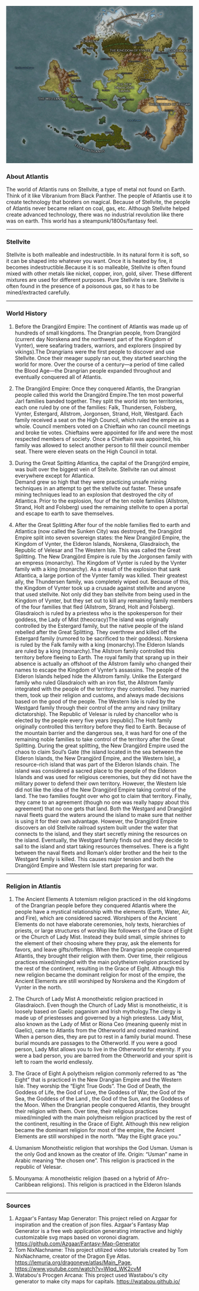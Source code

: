 ![Atlantis: After the Great Splitting](/webmapping_final_group-main/img/Atlantis.jpg "Atlantis")

### About Atlantis
The world of Atlantis runs on Stellvite, a type of metal not found on Earth. Think of it like Vibranium from Black Panther. The people of Atlantis use it to create technology that borders on magical. Because of Stellvite, the people of Atlantis never became reliant on coal, gas, etc. Although Stellvite helped create advanced technology, there was no industrial revolution like there was on earth. This world has a steampunk/1800s/fantasy feel. 

----------
### Stellvite
Stellvite is both malleable and indestructible. In its natural form it is soft, so it can be shaped into whatever you want. Once it is heated by fire, it becomes indestructible.Because it is so malleable, Stellvite is often found mixed with other metals like nickel, copper, iron, gold, silver. These different mixtures are used for different purposes. Pure Stellvite is rare. Stellvite is often found in the presence of a poisonous gas, so it has to be mined/extracted carefully.

 ----------
 ### World History
1. Before the Drangjörd Empire:
The continent of Atlantis was made up of hundreds of small kingdoms. The Drangrian people, from Drangjörd (current day Norskena and the northwest part of the Kingdom of Vynter), were seafaring traders, warriors, and explorers (inspired by vikings).The Drangrians were the first people to discover and use Stellvite. Once their meager supply ran out, they started searching the world for more. Over the course of a century—a period of time called the Blood Age—the Drangrian people expanded throughout and eventually conquered all of Atlantis. 
    
2. The Drangjörd Empire:
Once they conquered Atlantis, the Drangrian people called this world the Drangjörd Empire.The ten most powerful Jarl families banded together. They split the world into ten territories, each one ruled by one of the families: Falk, Thundersen, Folsberg, Vynter, Estergard, Allstrom, Jorgonsen, Strand, Holt, Westgard. Each family received a seat on the High Council, which ruled the empire as a whole. Council members voted on a Chieftain who ran council meetings and broke tie votes. Chieftains were appointed for life and were the most respected members of society. Once a Chieftain was appointed, his family was allowed to select another person to fill their council member seat. There were eleven seats on the High Council in total. 

3. During the Great Spitting
Atlantica, the capital of the Drangrjörd empire, was built over the biggest vein of Stellvite. Stellvite ran out almost everywhere except for Atlantica.  
Demand grew so high that they were practicing unsafe mining techniques in an attempt to get the stellvite out faster. These unsafe mining techniques lead to an explosion that destroyed the city of Atlantica. Prior to the explosion, four of the ten noble families (Allstrom, Strand, Holt and Folsberg) used the remaining stellvite to open a portal and escape to earth to save themselves. 


4. After the Great Splitting
After four of the noble families fled to earth and Atlantica (now called the Sunken City) was destroyed, the Drangjörd Empire split into seven sovereign states: the New Drangjörd Empire, the Kingdom of Vynter, the Elderon Islands, Norskena, Glasdraíoch, the Republic of Velesar and The Western Isle. This was called the Great Splitting. The New Drangjörd Empire is rule by the Jorgonsen family with an empress (monarchy). The Kingdom of Vynter is ruled by the Vynter family with a king (monarchy). As a result of the explosion that sank Atlantica, a large portion of the Vynter family was killed. Their greatest ally, the Thundersen family, was completely wiped out. Because of this, the Kingdom of Vynter took up a crusade against stellvite and anyone that used stellvite. Not only did they ban stellvite from being used in the Kingdom of Vynter, but they set out to kill any remaining family members of the four families that fled (Allstrom, Strand, Holt and Folsberg). Glasdraíoch is ruled by a priestess who is the spokesperson for their goddess, the Lady of Mist (theocracy)The island was originally controlled by the Estergard family, but the native people of the island rebelled after the Great Splitting. They overthrew and killed off the Estergard family (rumored to be sacrificed to their goddess). Norskena is ruled by the Falk family with a king (monarchy).The Elderon Islands are ruled by a king (monarchy).The Allstrom family controlled this territory before fleeing to Earth. The royal family that sprang up in their absence is actually an offshoot of the Allstrom family who changed their names to escape the Kingdom of Vynter’s assassins. The people of the Elderon Islands helped hide the Allstrom family. Unlike the Estergard family who ruled Glasdraíoch with an iron fist, the Allstrom family integrated with the people of the territory they controlled. They married them, took up their religion and customs, and always made decisions based on the good of the people. The Western Isle is ruled by the Westgard family through their control of the army and navy (military dictatorship). The Republic of Velesar is ruled by chancellor who is elected by the people every five years (republic).The Holt family originally controlled this territory before they fled to Earth. Because of the mountain barrier and the dangerous sea, it was hard for one of the remaining noble families to take control of the territory after the Great Splitting. During the great splitting, the New Drangjörd Empire used the chaos to claim Soul’s Gate (the island located in the sea between the Elderon Islands, the New Drangjörd Empire, and the Western Isle), a resource-rich island that was part of the Elderon Islands chain. The island was considered a sacred place to the people of the Elderon Islands and was used for religious ceremonies, but they did not have the military power to defend their own territory. However, the Western Isle did not like the idea of the New Drangjörd Empire taking control of the land. The two families fought over who got to claim that territory. Finally, they came to an agreement (though no one was really happy about this agreement) that no one gets that land. Both the Westgard and Drangjörd naval fleets guard the waters around the island to make sure that neither is using it for their own advantage. However, the Drangjörd Empire discovers an old Stellvite railroad system built under the water that connects to the island, and they start secretly mining the resources on the island. Eventually, the Westgard family finds out and they decide to sail to the island and start taking resources themselves. There is a fight between the naval fleets and Roman’s older brother and the heir to the Westgard family is killed. This causes major tension and both the Drangjörd Empire and Western Isle start preparing for war. 

----------
 ### Religion in Atlantis
1. The Ancient Elements
A totemism religion practiced in the old kingdoms of the Drangrian people before they conquered Atlantis where the people have a mystical relationship with the elements (Earth, Water, Air, and Fire), which are considered sacred. Worshipers of the Ancient Elements do not have elaborate ceremonies, holy texts, hierarchies of priests, or large structures of worship like followers of the Grace of Eight or the Church of Lady Mist. Instead they build small, simple shrines to the element of their choosing where they pray, ask the elements for favors, and leave gifts/offerings. When the Drangrian people conquered Atlantis, they brought their religion with them. Over time, their religious practices mixed/mingled with the main polytheism religion practiced by the rest of the continent, resulting in the Grace of Eight. Although this new religion became the dominant religion for most of the empire, the Ancient Elements are still worshiped by Norskena and the Kingdom of Vynter in the north.

2. The Church of Lady Mist
A monotheistic religion practiced in Glasdraíoch. Even though the Church of Lady Mist is monotheistic, it is loosely based on Gaelic paganism and Irish mythology.The clergy is made up of priestesses and governed by a high priestess. Lady Mist, also known as the Lady of Mist or Ríona Ceo (meaning queenly mist in Gaelic), came to Atlantis from the Otherworld and created mankind. When a person dies, they are put to rest in a family burial mound. These burial mounds are passages to the Otherworld. If you were a good person, Lady Mist allows you to live in the Otherworld for eternity. If you were a bad person, you are barred from the Otherworld and your spirit is left to roam the world endlessly.  


3. The Grace of Eight
A polytheism religion commonly referred to as “the Eight” that is practiced in the New Drangian Empire and the Western Isle.
They worship the “Eight True Gods”. The God of Death, the Goddess of Life, the God of Love, the Goddess of War, the God of the Sea, the Goddess of the Land , the God of the Sun, and the Goddess of the Moon. When the Drangrian people conquered Atlantis, they brought their religion with them. Over time, their religious practices mixed/mingled with the main polytheism religion practiced by the rest of the continent, resulting in the Grace of Eight. Although this new religion became the dominant religion for most of the empire, the Ancient Elements are still worshiped in the north. “May the Eight grace you.”

4. Usmanism 
Monotheistic religion that worships the God Usman. Usman is the only God and known as the creator of life.  Origin: “Usman” name in Arabic meaning “the chosen one”. This religion is practiced in the republic of Velesar. 


5. Mounyama: 
A monotheistic religion (based on a hybrid of Afro-Caribbean religions). This religion is practiced in the Elderon Islands

----------
 ### Sources
1. Azgaar's Fantasy Map Generator:
This project relied on Azgaar for inspiration and the creation of json files. Azgaar's Fantasy Map Generator is a free web application generating interactive and highly customizable svg maps based on voronoi diagram. https://github.com/Azgaar/Fantasy-Map-Generator
2. Tom NixNachname:
This project utilized video tutorials created by Tom NixNachname, creator of the Dragon Eye Atlas. https://lemuria.org/dragoneye/atlas/Main_Page, https://www.youtube.com/watch?v=WIqd_WK2cvM
3. Watabou's Procgen Arcana:
This project used Wastabou's city generator to make city maps for capitals. https://watabou.github.io/


